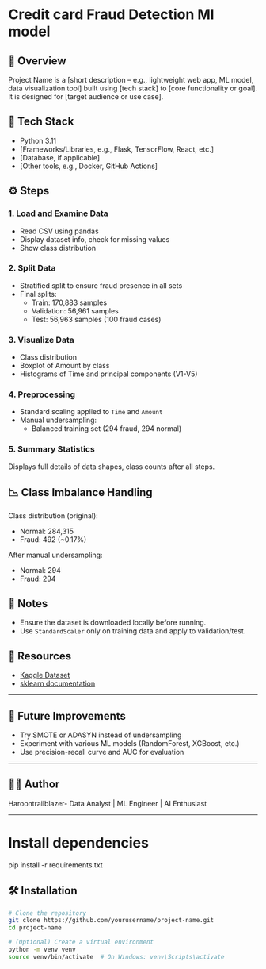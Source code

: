 # Credit card Fraud Detection Ml model

## 🚀 Overview
Project Name is a [short description – e.g., lightweight web app, ML model, data visualization tool] built using [tech stack] to [core functionality or goal]. It is designed for [target audience or use case].

## 🧰 Tech Stack
- Python 3.11
- [Frameworks/Libraries, e.g., Flask, TensorFlow, React, etc.]
- [Database, if applicable]
- [Other tools, e.g., Docker, GitHub Actions]


## ⚙️ Steps

### 1. Load and Examine Data

- Read CSV using pandas
- Display dataset info, check for missing values
- Show class distribution

### 2. Split Data

- Stratified split to ensure fraud presence in all sets
- Final splits:
  - Train: 170,883 samples
  - Validation: 56,961 samples
  - Test: 56,963 samples (100 fraud cases)

### 3. Visualize Data

- Class distribution
- Boxplot of Amount by class
- Histograms of Time and principal components (V1-V5)

### 4. Preprocessing

- Standard scaling applied to `Time` and `Amount`
- Manual undersampling:
  - Balanced training set (294 fraud, 294 normal)

### 5. Summary Statistics

Displays full details of data shapes, class counts after all steps.

## 📉 Class Imbalance Handling

Class distribution (original):
- Normal: 284,315
- Fraud: 492 (~0.17%)

After manual undersampling:
- Normal: 294
- Fraud: 294

## 📎 Notes

- Ensure the dataset is downloaded locally before running.
- Use `StandardScaler` only on training data and apply to validation/test.

## 🔗 Resources

- [Kaggle Dataset](https://www.kaggle.com/datasets/mlg-ulb/creditcardfraud)
- [sklearn documentation](https://scikit-learn.org/stable/)

---

## 🧪 Future Improvements

- Try SMOTE or ADASYN instead of undersampling
- Experiment with various ML models (RandomForest, XGBoost, etc.)
- Use precision-recall curve and AUC for evaluation

---

## 🧑‍💻 Author

Haroontrailblazer- Data Analyst | ML Engineer | AI Enthusiast

---



# Install dependencies
pip install -r requirements.txt

## 🛠️ Installation

```bash
# Clone the repository
git clone https://github.com/yourusername/project-name.git
cd project-name

# (Optional) Create a virtual environment
python -m venv venv
source venv/bin/activate  # On Windows: venv\Scripts\activate
